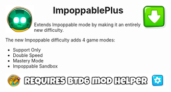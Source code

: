 <h1 align="center">
<a href="https://github.com/Ross-TheBoss/ImpoppablePlus/releases/latest/download/ImpoppablePlus.dll">
    <img align="left" alt="Icon" height="90" src="Icon.png">
    <img align="right" alt="Download" height="75" src="https://raw.githubusercontent.com/gurrenm3/BTD-Mod-Helper/master/BloonsTD6%20Mod%20Helper/Resources/DownloadBtn.png">
</a>
ImpoppablePlus
</h1>


Extends Impoppable mode by making it an entirely new difficulty.

The new Impoppable difficulty adds 4 game modes: 
- Support Only
- Double Speed
- Mastery Mode
- Impoppable Sandbox

[![Requires BTD6 Mod Helper](https://raw.githubusercontent.com/gurrenm3/BTD-Mod-Helper/master/banner.png)](https://github.com/gurrenm3/BTD-Mod-Helper#readme)
